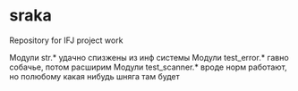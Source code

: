 # sraka
Repository for IFJ project work

Модули str.* удачно спизжены из инф системы
Модули test_error.* гавно собачье, потом расширим
Модули test_scanner.* вроде норм работают, но полюбому какая нибудь шняга там будет
